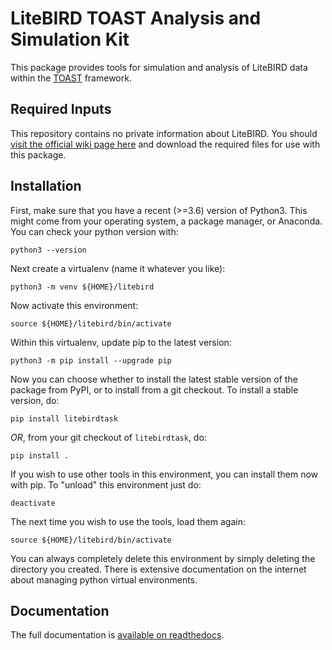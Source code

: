 # LiteBIRD TOAST Analysis and Simulation Kit

This package provides tools for simulation and analysis of LiteBIRD data within the
[TOAST](https://github.com/hpc4cmb/toast) framework.

## Required Inputs

This repository contains no private information about LiteBIRD.  You should [visit the
official wiki page here](https://wiki.kek.jp/display/cmb) and download the required
files for use with this package.

## Installation

First, make sure that you have a recent (>=3.6) version of Python3.  This might come
from your operating system, a package manager, or Anaconda.  You can check your python version with:

    python3 --version

Next create a virtualenv (name it whatever you like):

    python3 -m venv ${HOME}/litebird

Now activate this environment:

    source ${HOME}/litebird/bin/activate

Within this virtualenv, update pip to the latest version:

    python3 -m pip install --upgrade pip

Now you can choose whether to install the latest stable version of the package from
PyPI, or to install from a git checkout.  To install a stable version, do:

    pip install litebirdtask

*OR*, from your git checkout of `litebirdtask`, do:

    pip install .

If you wish to use other tools in this environment, you can install them now with pip.
To "unload" this environment just do:

    deactivate

The next time you wish to use the tools, load them again:

    source ${HOME}/litebird/bin/activate

You can always completely delete this environment by simply deleting the directory you
created.  There is extensive documentation on the internet about managing python virtual
environments.

## Documentation

The full documentation is [available on readthedocs]().
